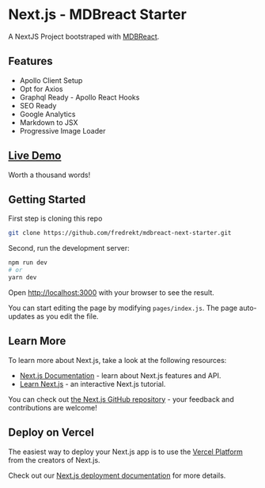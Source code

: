 # Next.js - MDBreact Starter
A NextJS Project bootstraped with [MDBReact](https://mdbootstrap.com/docs/react). 

## Features 
* Apollo Client Setup 
* Opt for Axios
* Graphql Ready - Apollo React Hooks
* SEO Ready
* Google Analytics 
* Markdown to JSX 
* Progressive Image Loader

## [Live Demo](http://next-mdbreact.ga/)
Worth a thousand words!

## Getting Started
First step is cloning this repo

```bash
git clone https://github.com/fredrekt/mdbreact-next-starter.git
```

Second, run the development server:

```bash
npm run dev
# or
yarn dev
```

Open [http://localhost:3000](http://localhost:3000) with your browser to see the result.

You can start editing the page by modifying `pages/index.js`. The page auto-updates as you edit the file.

## Learn More

To learn more about Next.js, take a look at the following resources:

- [Next.js Documentation](https://nextjs.org/docs) - learn about Next.js features and API.
- [Learn Next.js](https://nextjs.org/learn) - an interactive Next.js tutorial.

You can check out [the Next.js GitHub repository](https://github.com/vercel/next.js/) - your feedback and contributions are welcome!

## Deploy on Vercel

The easiest way to deploy your Next.js app is to use the [Vercel Platform](https://vercel.com/import?utm_medium=default-template&filter=next.js&utm_source=create-next-app&utm_campaign=create-next-app-readme) from the creators of Next.js.

Check out our [Next.js deployment documentation](https://nextjs.org/docs/deployment) for more details.
